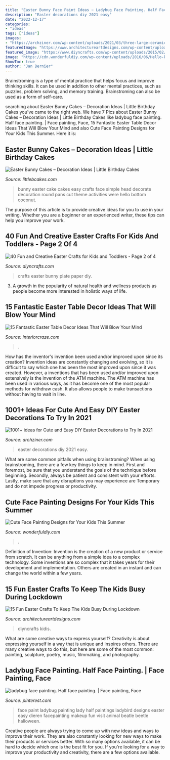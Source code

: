 ```yaml
---
title: "Easter Bunny Face Paint Ideas ~ Ladybug Face Painting. Half Face Painting."
description: "Easter decorations diy 2021 easy"
date: "2022-12-17"
categories:
- "ideas"
tags: ["ideas"]
images:
- "https://archziner.com/wp-content/uploads/2021/03/three-large-ceramic-eggs-decorated-in-pink-green-with-butterflies-easter-decorations-gold-bunny-figurines.jpg"
featuredImage: "https://www.architectureartdesigns.com/wp-content/uploads/2020/03/15-Fun-Easter-Crafts-To-Keep-The-Kids-Busy-During-Lockdown-14.jpg"
featured_image: "https://www.diyncrafts.com/wp-content/uploads/2015/02/14-paper-plate-bunny.jpg"
image: "https://cdn.wonderfuldiy.com/wp-content/uploads/2016/06/Hello-kitty.jpg"
ShowToc: true
author: "Jan Bernier"
---
```



Brainstroming is a type of mental practice that helps focus and improve thinking skills. It can be used in addition to other mental practices, such as puzzles, problem solving, and memory training. Brainstroming can also be used as a form of self-care.

	

		
searching about Easter Bunny Cakes – Decoration Ideas | Little Birthday Cakes you've came to the right web. We have 7 Pics about Easter Bunny Cakes – Decoration Ideas | Little Birthday Cakes like ladybug face painting. Half face painting. | Face painting, Face, 15 Fantastic Easter Table Decor Ideas That Will Blow Your Mind and also Cute Face Painting Designs for Your Kids This Summer. Here it is:
		
    
## Easter Bunny Cakes – Decoration Ideas | Little Birthday Cakes

<img loading=lazy src="http://www.littlebcakes.com/wp-content/uploads/2013/08/Easter-Bunny-Cake.jpg" onerror="this.onerror=null;this.src='https://tse2.mm.bing.net/th?id=OIP.z5K6LSaY1uiV9wAMKAKS6AHaJ4&amp;pid=15.1';" alt="Easter Bunny Cakes – Decoration Ideas | Little Birthday Cakes">

_Source: littlebcakes.com_

>bunny easter cake cakes easy crafts face simple head decorate decoration round pans cut theme activities were hello bottom coconut. 

	

The purpose of this article is to provide creative ideas for you to use in your writing. Whether you are a beginner or an experienced writer, these tips can help you improve your work.

    
## 40 Fun And Creative Easter Crafts For Kids And Toddlers - Page 2 Of 4

<img loading=lazy src="https://www.diyncrafts.com/wp-content/uploads/2015/02/14-paper-plate-bunny.jpg" onerror="this.onerror=null;this.src='https://tse2.mm.bing.net/th?id=OIP.i0iRZg_ln3WYpEGqD4R38wAAAA&amp;pid=15.1';" alt="40 Fun and Creative Easter Crafts for Kids and Toddlers - Page 2 of 4">

_Source: diyncrafts.com_

>crafts easter bunny plate paper diy. 

	

3. A growth in the popularity of natural health and wellness products as people become more interested in holistic ways of life. 

    
## 15 Fantastic Easter Table Decor Ideas That Will Blow Your Mind

<img loading=lazy src="https://interiorcraze.com/wp-content/uploads/2020/02/easter-table-decor.jpeg" onerror="this.onerror=null;this.src='https://tse2.mm.bing.net/th?id=OIP.9OHO7zezdSJCVxcgTucJzgHaJ4&amp;pid=15.1';" alt="15 Fantastic Easter Table Decor Ideas That Will Blow Your Mind">

_Source: interiorcraze.com_

>. 

	

How has the inventor's invention been used and/or improved upon since its creation?
Invention ideas are constantly changing and evolving, so it is difficult to say which one has been the most improved upon since it was created. However, a inventions that has been used and/or improved upon extensively is the invention of the ATM machine. The ATM machine has been used in various ways, as it has become one of the most popular methods for withdraw cash. It also allows people to make transactions without having to wait in line.

    
## 1001+ Ideas For Cute And Easy DIY Easter Decorations To Try In 2021

<img loading=lazy src="https://archziner.com/wp-content/uploads/2021/03/three-large-ceramic-eggs-decorated-in-pink-green-with-butterflies-easter-decorations-gold-bunny-figurines.jpg" onerror="this.onerror=null;this.src='https://tse4.mm.bing.net/th?id=OIP.5LCZMZII3kjSaUGZIxe45wHaJ5&amp;pid=15.1';" alt="1001+ ideas for Cute and Easy DIY Easter Decorations to Try In 2021">

_Source: archziner.com_

>easter decorations diy 2021 easy. 

	

What are some common pitfalls when using brainstroming?
When using brainstroming, there are a few key things to keep in mind. First and foremost, be sure that you understand the goals of the technique before beginning. Secondly, always be patient and consistent with your efforts. Lastly, make sure that any disruptions you may experience are Temporary and do not impede progress or productivity.

    
## Cute Face Painting Designs For Your Kids This Summer

<img loading=lazy src="https://cdn.wonderfuldiy.com/wp-content/uploads/2016/06/Hello-kitty.jpg" onerror="this.onerror=null;this.src='https://tse4.mm.bing.net/th?id=OIP.C4uh5N7fNgNEf0-s4OKTxAHaKg&amp;pid=15.1';" alt="Cute Face Painting Designs for Your Kids This Summer">

_Source: wonderfuldiy.com_

>. 

	

Definition of Invention:
Invention is the creation of a new product or service from scratch. It can be anything from a simple idea to a complex technology. Some inventions are so complex that it takes years for their development and implementation. Others are created in an instant and can change the world within a few years.

    
## 15 Fun Easter Crafts To Keep The Kids Busy During Lockdown

<img loading=lazy src="https://www.architectureartdesigns.com/wp-content/uploads/2020/03/15-Fun-Easter-Crafts-To-Keep-The-Kids-Busy-During-Lockdown-14.jpg" onerror="this.onerror=null;this.src='https://tse3.mm.bing.net/th?id=OIP.pGnJrtYclmHDHuz7ng7oHAAAAA&amp;pid=15.1';" alt="15 Fun Easter Crafts To Keep The Kids Busy During Lockdown">

_Source: architectureartdesigns.com_

>diyncrafts kidis. 

	

What are some creative ways to express yourself?
Creativity is about expressing yourself in a way that is unique and inspires others. There are many creative ways to do this, but here are some of the most common: painting, sculpture, poetry, music, filmmaking, and photography.

    
## Ladybug Face Painting. Half Face Painting. | Face Painting, Face

<img loading=lazy src="https://i.pinimg.com/736x/44/17/d7/4417d7f35278d1bc0d93681d744daa6f--face-paintings-ladybugs.jpg" onerror="this.onerror=null;this.src='https://tse1.mm.bing.net/th?id=OIP.hf9HG05MAl9Mx5jrkRUhggHaNM&amp;pid=15.1';" alt="ladybug face painting. Half face painting. | Face painting, Face">

_Source: pinterest.com_

>face paint ladybug painting lady half paintings ladybird designs easter easy dieren facepainting makeup fun visit animal beatle beetle halloween. 

	

Creative people are always trying to come up with new ideas and ways to improve their work. They are also constantly looking for new ways to make their products or services better. With so many options available, it can be hard to decide which one is the best fit for you. If you're looking for a way to improve your productivity and creativity, there are a few options available.


